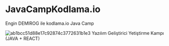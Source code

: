 # JavaCampKodlama.io
Engin DEMIROG ile kodlama.io Java Camp

![ab1bcc51d88e17c92874c3772631b1e3](https://user-images.githubusercontent.com/76011695/205997392-3d9bc16a-1d9a-4399-a8f4-18bd363e8eb0.jpg)
Yazılım Geliştirici Yetiştirme Kampı (JAVA + REACT)
